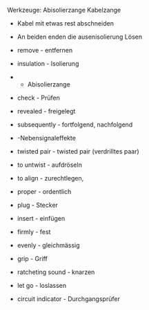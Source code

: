 Werkzeuge:
    Abisolierzange
    Kabelzange

- Kabel mit etwas rest abschneiden
- An beiden enden die ausenisolierung Lösen

- remove - entfernen
- insulation - Isolierung
- - Abisolierzange
- check  - Prüfen
- revealed - freigelegt
- subsequently - fortfolgend, nachfolgend
- -Nebensignaleffekte
- twisted pair - twisted pair (verdrilltes paar)
- to untwist - aufdröseln
- to align - zurechtlegen, 
- proper - ordentlich
- plug  - Stecker
- insert - einfügen
- firmly - fest
- evenly - gleichmässig
- grip - Griff
- ratcheting sound - knarzen
- let go - loslassen
- circuit indicator - Durchgangsprüfer